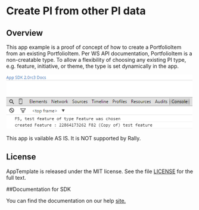 Create PI from other PI data
=========================

## Overview
This app example is a proof of concept of how to create a PortfolioItem from an existing PortfolioItem.
Per WS API documentation, PortfolioItem is a non-creatable type. To allow a flexibility of choosing any existing PI type, e.g. feature, initiative, or theme, the type is set dynamically in the app.


![](pic0.png)

This app is vailable AS IS. It is NOT supported by Rally.
## License

AppTemplate is released under the MIT license.  See the file [LICENSE](./LICENSE) for the full text.

##Documentation for SDK

You can find the documentation on our help [site.](https://help.rallydev.com/apps/2.0rc3/doc/)
